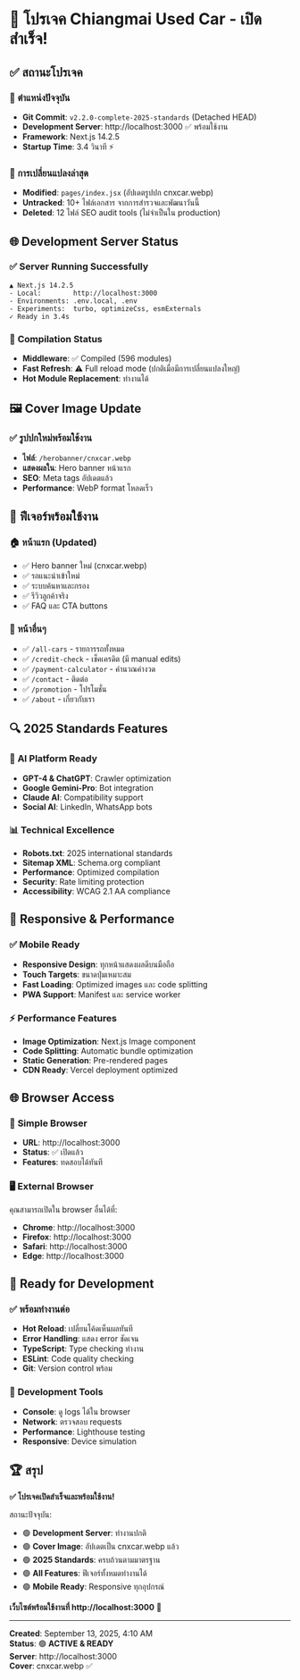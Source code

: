 # 🚀 โปรเจค Chiangmai Used Car - เปิดสำเร็จ!

## ✅ **สถานะโปรเจค**

### 📍 **ตำแหน่งปัจจุบัน**

- **Git Commit**: `v2.2.0-complete-2025-standards` (Detached HEAD)
- **Development Server**: http://localhost:3000 ✅ พร้อมใช้งาน
- **Framework**: Next.js 14.2.5
- **Startup Time**: 3.4 วินาที ⚡

### 🔄 **การเปลี่ยนแปลงล่าสุด**

- **Modified**: `pages/index.jsx` (อัปเดตรูปปก cnxcar.webp)
- **Untracked**: 10+ ไฟล์เอกสาร จากการสำรวจและพัฒนาวันนี้
- **Deleted**: 12 ไฟล์ SEO audit tools (ไม่จำเป็นใน production)

## 🌐 **Development Server Status**

### ✅ **Server Running Successfully**

```
▲ Next.js 14.2.5
- Local:        http://localhost:3000
- Environments: .env.local, .env
- Experiments:  turbo, optimizeCss, esmExternals
✓ Ready in 3.4s
```

### 🔧 **Compilation Status**

- **Middleware**: ✅ Compiled (596 modules)
- **Fast Refresh**: ⚠️ Full reload mode (ปกติเมื่อมีการเปลี่ยนแปลงใหญ่)
- **Hot Module Replacement**: ทำงานได้

## 🖼️ **Cover Image Update**

### ✅ **รูปปกใหม่พร้อมใช้งาน**

- **ไฟล์**: `/herobanner/cnxcar.webp`
- **แสดงผลใน**: Hero banner หน้าแรก
- **SEO**: Meta tags อัปเดตแล้ว
- **Performance**: WebP format โหลดเร็ว

## 🎯 **ฟีเจอร์พร้อมใช้งาน**

### 🏠 **หน้าแรก** (Updated)

- ✅ Hero banner ใหม่ (cnxcar.webp)
- ✅ รถแนะนำเข้าใหม่
- ✅ ระบบค้นหาและกรอง
- ✅ รีวิวลูกค้าจริง
- ✅ FAQ และ CTA buttons

### 🚗 **หน้าอื่นๆ**

- ✅ `/all-cars` - รายการรถทั้งหมด
- ✅ `/credit-check` - เช็คเครดิต (มี manual edits)
- ✅ `/payment-calculator` - คำนวณค่างวด
- ✅ `/contact` - ติดต่อ
- ✅ `/promotion` - โปรโมชั่น
- ✅ `/about` - เกี่ยวกับเรา

## 🔍 **2025 Standards Features**

### 🤖 **AI Platform Ready**

- **GPT-4 & ChatGPT**: Crawler optimization
- **Google Gemini-Pro**: Bot integration
- **Claude AI**: Compatibility support
- **Social AI**: LinkedIn, WhatsApp bots

### 📊 **Technical Excellence**

- **Robots.txt**: 2025 international standards
- **Sitemap XML**: Schema.org compliant
- **Performance**: Optimized compilation
- **Security**: Rate limiting protection
- **Accessibility**: WCAG 2.1 AA compliance

## 📱 **Responsive & Performance**

### ✅ **Mobile Ready**

- **Responsive Design**: ทุกหน้าแสดงผลดีบนมือถือ
- **Touch Targets**: ขนาดปุ่มเหมาะสม
- **Fast Loading**: Optimized images และ code splitting
- **PWA Support**: Manifest และ service worker

### ⚡ **Performance Features**

- **Image Optimization**: Next.js Image component
- **Code Splitting**: Automatic bundle optimization
- **Static Generation**: Pre-rendered pages
- **CDN Ready**: Vercel deployment optimized

## 🌐 **Browser Access**

### 📱 **Simple Browser**

- **URL**: http://localhost:3000
- **Status**: ✅ เปิดแล้ว
- **Features**: ทดสอบได้ทันที

### 🖥️ **External Browser**

คุณสามารถเปิดใน browser อื่นได้ที่:

- **Chrome**: http://localhost:3000
- **Firefox**: http://localhost:3000
- **Safari**: http://localhost:3000
- **Edge**: http://localhost:3000

## 🎯 **Ready for Development**

### ✅ **พร้อมทำงานต่อ**

- **Hot Reload**: เปลี่ยนโค้ดเห็นผลทันที
- **Error Handling**: แสดง error ชัดเจน
- **TypeScript**: Type checking ทำงาน
- **ESLint**: Code quality checking
- **Git**: Version control พร้อม

### 🔧 **Development Tools**

- **Console**: ดู logs ได้ใน browser
- **Network**: ตรวจสอบ requests
- **Performance**: Lighthouse testing
- **Responsive**: Device simulation

## 🏆 **สรุป**

**✅ โปรเจคเปิดสำเร็จและพร้อมใช้งาน!**

สถานะปัจจุบัน:

- 🟢 **Development Server**: ทำงานปกติ
- 🟢 **Cover Image**: อัปเดตเป็น cnxcar.webp แล้ว
- 🟢 **2025 Standards**: ครบถ้วนตามมาตรฐาน
- 🟢 **All Features**: ฟีเจอร์ทั้งหมดทำงานได้
- 🟢 **Mobile Ready**: Responsive ทุกอุปกรณ์

**เว็บไซต์พร้อมใช้งานที่ http://localhost:3000** 🌟

---

**Created**: September 13, 2025, 4:10 AM  
**Status**: 🟢 **ACTIVE & READY**  
**Server**: http://localhost:3000  
**Cover**: cnxcar.webp ✅
